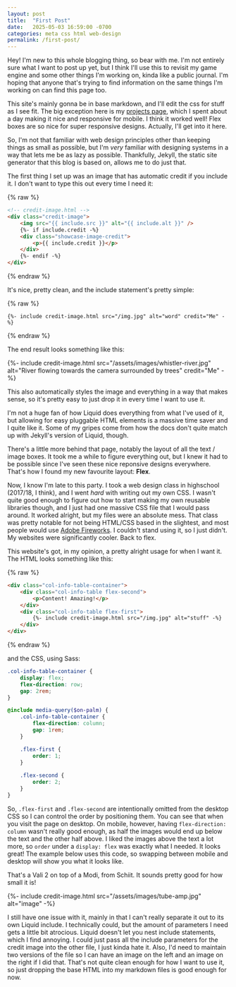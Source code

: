 ```yaml
---
layout: post
title:  "First Post"
date:   2025-05-03 16:59:00 -0700
categories: meta css html web-design
permalink: /first-post/
---
```

Hey! I'm new to this whole blogging thing, so bear with me. I'm not entirely sure what I want to post up yet, but I think I'll use this to revisit my game engine and some other things I'm working on, kinda like a public journal. I'm hoping that anyone that's trying to find information on the same things I'm working on can find this page too.

This site's mainly gonna be in base markdown, and I'll edit the css for stuff as I see fit. The big exception here is my [projects page](/projects), which I spent about a day making it nice and responsive for mobile. I think it worked well! Flex boxes are so nice for super responsive designs. Actually, I'll get into it here.

So, I'm not that familiar with web design principles other than keeping things as small as possible, but I'm *very* familiar with designing systems in a way that lets me be as lazy as possible. Thankfully, Jekyll, the static site generator that this blog is based on, allows me to do just that.

The first thing I set up was an image that has automatic credit if you include it. I don't want to type this out every time I need it:

{% raw %}
```html
<!-- credit-image.html --> 
<div class="credit-image">
    <img src="{{ include.src }}" alt="{{ include.alt }}" />
    {%- if include.credit -%}
    <div class="showcase-image-credit">
        <p>{{ include.credit }}</p>
    </div>
    {%- endif -%}
</div>
```
{% endraw %}

It's nice, pretty clean, and the include statement's pretty simple:

{% raw %}
```liquid
{%- include credit-image.html src="/img.jpg" alt="word" credit="Me" -%}
```
{% endraw %}

The end result looks something like this:

<div class="blog-image">
{%- include credit-image.html src="/assets/images/whistler-river.jpg" alt="River flowing towards the camera surrounded by trees" credit="Me" -%}
</div>

This also automatically styles the image and everything in a way that makes sense, so it's pretty easy to just drop it in every time I want to use it.

I'm not a huge fan of how Liquid does everything from what I've used of it, but allowing for easy pluggable HTML elements is a massive time saver and I quite like it. Some of my gripes come from how the docs don't quite match up with Jekyll's version of Liquid, though.

There's a little more behind that page, notably the layout of all the text / image boxes. It took me a while to figure everything out, but I knew it had to be possible since I've seen these nice reponsive designs everywhere. That's how I found my new favourite layout: **Flex**.

Now, I know I'm late to this party. I took a web design class in highschool (2017/18, I think), and I went *hard* with writing out my own CSS. I wasn't quite good enough to figure out how to start making my own reusable libraries though, and I just had one massive CSS file that I would pass around. It worked alright, but my files were an absolute mess. That class was pretty notable for not being HTML/CSS based in the slightest, and most people would use [Adobe Fireworks](https://en.wikipedia.org/wiki/Adobe_Fireworks). I couldn't stand using it, so I just didn't. My websites were significantly cooler. Back to flex.

This website's got, in my opinion, a pretty alright usage for when I want it. The HTML looks something like this:

{% raw %}
```html
<div class="col-info-table-container">
    <div class="col-info-table flex-second">
        <p>Content! Amazing!</p>
    </div>
    <div class="col-info-table flex-first">
        {%- include credit-image.html src="/img.jpg" alt="stuff" -%}
    </div>
</div>
```
{% endraw %}

and the CSS, using Sass:
```scss
.col-info-table-container {
    display: flex;
    flex-direction: row;
    gap: 2rem;
}

@include media-query($on-palm) {
    .col-info-table-container {
        flex-direction: column;
        gap: 1rem;
    }

    .flex-first {
        order: 1;
    }
    
    .flex-second {
        order: 2;
    }
}
```

So, `.flex-first` and `.flex-second` are intentionally omitted from the desktop CSS so I can control the order by positioning them. You can see that when you visit the page on desktop. On mobile, however, having `flex-direction: column` wasn't really good enough, as half the images would end up below the text and the other half above. I liked the images above the text a lot more, so `order` under a `display: flex` was exactly what I needed. It looks great! The example below uses this code, so swapping between mobile and desktop will show you what it looks like.

<div class="col-info-table-container">
    <div class="col-info-table flex-second">
        <p>That's a Vali 2 on top of a Modi, from Schiit. It sounds pretty good for how small it is!</p>
    </div>
    <div class="col-info-table flex-first">
        {%- include credit-image.html src="/assets/images/tube-amp.jpg" alt="image" -%}
    </div>
</div>

I still have one issue with it, mainly in that I can't really separate it out to its own Liquid include. I technically could, but the amount of parameters I need gets a little bit atrocious. Liquid doesn't let you nest include statements, which I find annoying. I could just pass all the include parameters for the credit image into the other file, I just kinda hate it. Also, I'd need to maintain two versions of the file so I can have an image on the left and an image on the right if I did that. That's not quite clean enough for how I want to use it, so just dropping the base HTML into my markdown files is good enough for now.